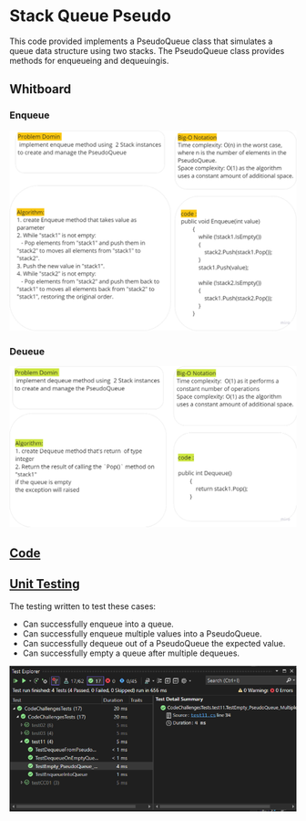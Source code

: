 # Stack Queue Pseudo

This code provided implements a PseudoQueue class that simulates a queue data structure using two stacks. The PseudoQueue class provides methods for enqueueing and dequeuingis.
## Whitboard 

### Enqueue

![whiteboard](../assets/CC11a.png)

### Deueue

![whiteboard](../assets/CC11b.png)


## [Code](../data-structures-and-algorithms/CC11.cs)

## [Unit Testing](../CodeChallengesTests/test11.cs)

The testing written to test these cases:

  - Can successfully enqueue into a queue.
  - Can successfully enqueue multiple values into a PseudoQueue.
  - Can successfully dequeue out of a PseudoQueue the expected value.
  - Can successfully empty a queue after multiple dequeues.


![test](../assets/test11.png)
